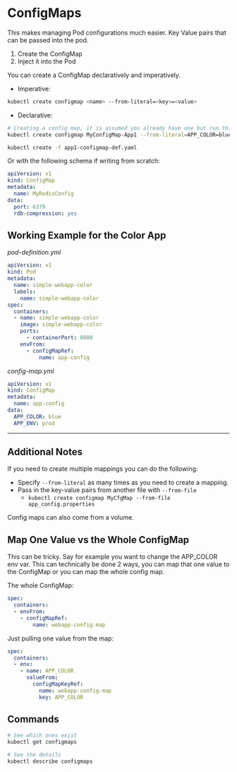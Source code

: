 # ConfigMaps

This makes managing Pod configurations much easier.
Key Value pairs that can be passed into the pod.

1. Create the ConfigMap
2. Inject it into the Pod

You can create a ConfigMap declaratively and imperatively.

- Imperative:

```bash
kubectl create configmap <name> --from-literal=<key>=<value>
```

- Declarative:

```bash
# Creating a config map, it is assumed you already have one but run this if you don't
kubectl create configmap MyConfigMap-App1 --from-literal=APP_COLOR=blue --dry-run=client -o yaml > app1-configmap-def.yaml

kubectl create -f app1-configmap-def.yaml
```

Or with the following schema if writing from scratch:

```yaml
apiVersion: v1
kind: ConfigMap
metadata:
  name: MyRedisConfig
data:
  port: 6379
  rdb-compression: yes
```

## Working Example for the Color App

_pod-definition.yml_

```yaml
apiVersion: v1
kind: Pod
metadata:
  name: simple-webapp-color
  labels:
    name: simple-webapp-color
spec:
  containers:
  - name: simple-webapp-color
    image: simple-webapp-color
    ports:
      - containerPort: 8080
    envFrom:
      - configMapRef:
          name: app-config
```

_config-map.yml_

```yaml
apiVersion: v1
kind: ConfigMap
metadata:
  name: app-config
data:
  APP_COLOR: blue
  APP_ENV: prod
```
---

## Additional Notes

If you need to create multiple mappings you can do the following:

- Specify `--from-literal` as many times as you need to create a mapping.
- Pass in the key-value pairs from another file with `--from-file`
  * `kubectl create configmap MyCfgMap --from-file app_config.properties`

Config maps can also come from a volume.

## Map One Value vs the Whole ConfigMap

This can be tricky.  Say for example you want to change the APP_COLOR env var.
This can technically be done 2 ways, you can map that one value to the ConfigMap or you can map the whole config map.

The whole ConfigMap:

```yaml
spec:
  containers:
  - envFrom:
    - configMapRef:
        name: webapp-config-map
```

Just pulling one value from the map:

```yaml
spec:
  containers:
  - env:
    - name: APP_COLOR
      valueFrom:
        configMapKeyRef:
          name: webapp-config-map
          key: APP_COLOR
```

## Commands

```bash
# See which ones exist
kubectl get configmaps

# See the details
kubectl describe configmaps
```
